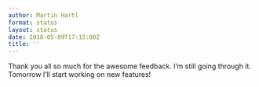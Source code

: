 ```yaml
---
author: Martin Hartl
format: status
layout: status
date: 2018-05-09T17:15:00Z
title: ''
---
```

Thank you all so much for the awesome feedback. I’m still going through it. Tomorrow I’ll start working on new features!
